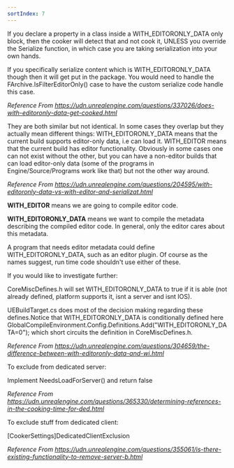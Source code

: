 ```yaml
---
sortIndex: 7
---
```


If you declare a property in a class inside a WITH_EDITORONLY_DATA only block, then the cooker will detect that and not cook it, UNLESS you override the Serialize function, in which case you are taking serialization into your own hands.

If you specifically serialize content which is WITH_EDITORONLY_DATA though then it will get put in the package. You would need to handle the FArchive.IsFilterEditorOnly() case to have the custom serialize code handle this case.

*Reference From <https://udn.unrealengine.com/questions/337026/does-with-editoronly-data-get-cooked.html>*

They are both similar but not identical. In some cases they overlap but they actually mean different things: WITH_EDITORONLY_DATA means that the current build supports editor-only data, i.e can load it. WITH_EDITOR means that the current build has editor functionality. Obviously in some cases one can not exist without the other, but you can have a non-editor builds that can load editor-only data (some of the programs in Engine/Source/Programs work like that) but not the other way around.

*Reference From <https://udn.unrealengine.com/questions/204595/with-editoronly-data-vs-with-editor-and-serializat.html>*

**WITH_EDITOR** means we are going to compile editor code.

**WITH_EDITORONLY_DATA** means we want to compile the metadata describing the compiled editor code. In general, only the editor cares about this metadata.

A program that needs editor metadata could define WITH_EDITORONLY_DATA, such as an editor plugin. Of course as the names suggest, run time code shouldn't use either of these.

If you would like to investigate further:

CoreMiscDefines.h will set WITH_EDITORONLY_DATA to true if it is able (not already defined, platform supports it, isnt a server and isnt IOS).

UEBuildTarget.cs does most of the decision making regarding these defines.Notice that WITH_EDITORONLY_DATA is conditionally defined here GlobalCompileEnvironment.Config.Definitions.Add("WITH_EDITORONLY_DATA=0"); which short circuits the definition in CoreMiscDefines.h.

*Reference From <https://udn.unrealengine.com/questions/304659/the-difference-between-with-editoronly-data-and-wi.html>*

To exclude from dedicated server:

Implement NeedsLoadForServer() and return false

*Reference From <https://udn.unrealengine.com/questions/365330/determining-references-in-the-cooking-time-for-ded.html>*

To exclude stuff from dedicated client:

\[CookerSettings]DedicatedClientExclusion

*Reference From <https://udn.unrealengine.com/questions/355061/is-there-existing-functionality-to-remove-server-b.html>*
